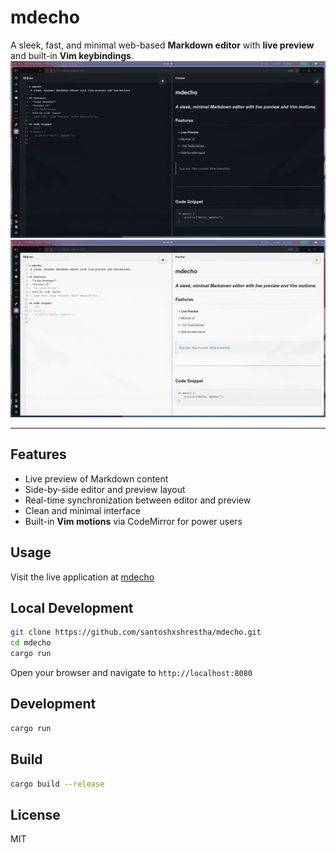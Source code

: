 # mdecho

A sleek, fast, and minimal web-based **Markdown editor** with **live preview** and built-in **Vim keybindings**.
![Dark Mode](./static/images/mdecho_dark.png)
![Light Mode](./static/images/mdecho_light.png)

---

## Features

- Live preview of Markdown content
- Side-by-side editor and preview layout
- Real-time synchronization between editor and preview
- Clean and minimal interface
- Built-in **Vim motions** via CodeMirror for power users

## Usage

Visit the live application at [mdecho](https://mdecho.onrender.com/)

## Local Development

```bash
git clone https://github.com/santoshxshrestha/mdecho.git
cd mdecho
cargo run
```

Open your browser and navigate to `http://localhost:8080`

## Development

```bash
cargo run
```

## Build

```bash
cargo build --release
```

## License

MIT
